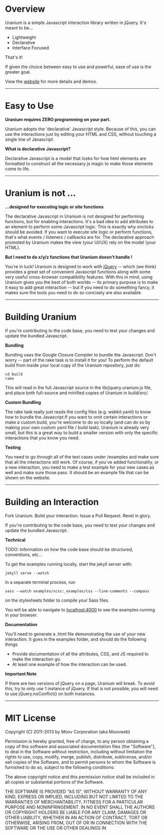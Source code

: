 # Overview

Uranium is a simple Javascript interaction library written in jQuery. It's meant to be...

-  Lightweight
-  Declarative
-  Interface Focused

That's it!

If given the choice between easy to use and powerful, ease of use is the greater goal. 

View the [website](http://uranium.io/) for more details and demos.


---

# Easy to Use

**Uranium requires ZERO programming on your part.**

Uranium adopts the 'declarative' Javascript style. Because of this, you can use the interactions just by editing your HTML and CSS, without touching a single line of Javascript.

**What is declarative Javascript?**

Declarative Javascript is a model that looks for how html elements are formatted to construct all the necessary js magic to make those elements come to life. 

---


# Uranium is not ...

**...designed for executing logic or site functions**

The declarative Javascript in Uranium is not designed for performing functions, but for enabling interactions. It's a bad idea to add attributes to an element to perform some Javascript logic. This is exactly why onclicks should be avoided. If you want to execute site logic or perform functions, that's what events / listeners / callbacks are for. The declarative approach promoted by Uranium makes the view (your UI/UX) rely on the model (your HTML). 

**But I need to do x/y/z functions that Uranium doesn't handle !**

You're in luck! Uranium is designed to work with [jQuery](http://www.jquery.com) -- which (we think) provides a great set of convenient Javascript functions along with some very useful cross-browser compatibility features. With this in mind, using Uranium gives you the best of both worlds -- its primary purpose is to make it easy to add great interaction -- but if you need to do something fancy, it makes sure the tools you need to do so concisely are also available.


---

# Building Uranium

If you're contributing to the code base, you need to test your changes and update the bundled Javascript.

**Bundling**

Bundling uses the Google Closure Compiler to bundle the Javascript. Don't worry -- part of the rake task is to install it for you! To perform the default build from inside your local copy of the Uranium repository, just do:

    cd build
    rake

This will read in the full Javascript source in the lib/jquery.uranium.js file, and place both full-source and minified copies of Uranium in build/src/.

**Custom Bundling**

The rake task really just reads the config files (e.g. webkit.yaml) to know how to bundle the Javascript.If you want to omit certain interactions or make a custom build, you're welcome to do so locally (and can do so by making your own custom yaml file / build task). Uranium is already very small, but this is a great way to build a smaller version with only the specific interactions that you know you need.

**Testing**

You need to go through all of the test cases under /examples and make sure that all the interactions still work. Of course, if you've added functionality, or a new interaction, you need to make a test example for your new cases as well and make sure those pass. It should be an example file that can be shown on the website.

---

# Building an Interaction

Fork Uranium. Build your interaction. Issue a Pull Request. Revel in glory.

If you're contributing to the code base, you need to test your changes and update the bundled Javascript.

**Technical**

TODO: Information on how the code base should be structured, conventions, etc...

To get the examples running locally, start the jekyll server with:

`jekyll serve --watch`

In a separate terminal process, run  

`sass --watch examples/scss:_examples/css --line-comments --compass`

on the stylesheets folder to compile your Sass files.

You will be able to navigate to [localhost:4000](localhost:4000) to see the examples running in your browser.

**Documentation**

You'll need to generate a .html file demonstrating the use of your new interaction. It goes in the examples folder, and should do the following things

* Provide documentation of all the attributes, CSS, and JS required to make the interaction go.
* At least one example of how the interaction can be used.

**Important Note**

If there are two versions of jQuery on a page, Uranium will break.  To avoid this, try to only use 1 instance of jQuery. If that is not possible, you will need to use jQuery.noConflict() on both instances.

---

# MIT License

Copyright (C) 2011-2013 by Moov Corporation (aka Moovweb)

Permission is hereby granted, free of charge, to any person obtaining a copy of this software and associated documentation files (the "Software"), to deal in the Software without restriction, including without limitation the rights to use, copy, modify, merge, publish, distribute, sublicense, and/or sell copies of the Software, and to permit persons to whom the Software is furnished to do so, subject to the following conditions:

The above copyright notice and this permission notice shall be included in all copies or substantial portions of the Software.

THE SOFTWARE IS PROVIDED "AS IS", WITHOUT WARRANTY OF ANY KIND, EXPRESS OR IMPLIED, INCLUDING BUT NOT LIMITED TO THE WARRANTIES OF MERCHANTABILITY, FITNESS FOR A PARTICULAR PURPOSE AND NONINFRINGEMENT. IN NO EVENT SHALL THE AUTHORS OR COPYRIGHT HOLDERS BE LIABLE FOR ANY CLAIM, DAMAGES OR OTHER LIABILITY, WHETHER IN AN ACTION OF CONTRACT, TORT OR OTHERWISE, ARISING FROM, OUT OF OR IN CONNECTION WITH THE SOFTWARE OR THE USE OR OTHER DEALINGS IN
